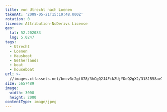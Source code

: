 ```yaml
---
title: von Utrecht nach Loenen
takenAt: '2009-05-21T15:19:48.000Z'
rotation: 0
license: Attribution-NoDerivs License
geo:
  lat: 52.202083
  lng: 5.0247
tags:
  - Utrecht
  - Loenen
  - Hausboot
  - Netherlands
  - boat
  - houseboat
url: >-
  //images.ctfassets.net/bncv3c2gt878/3hCgQ2J4FikZUjYDdQ2gX2/3181558ae73135bdbb4da932ac2a9923/von-utrecht-nach-loenen_4378762400_o
size: 5657489
image:
  width: 3008
  height: 2000
contentType: image/jpeg
---
```


